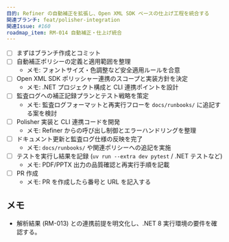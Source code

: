 ```yaml
---
目的: Refiner の自動補正を拡張し、Open XML SDK ベースの仕上げ工程を統合する
関連ブランチ: feat/polisher-integration
関連Issue: #160
roadmap_item: RM-014 自動補正・仕上げ統合
---
```


- [ ] まずはブランチ作成とコミット
- [ ] 自動補正ポリシーの定義と適用範囲を整理
  - メモ: フォントサイズ・色調整など安全適用ルールを合意
- [ ] Open XML SDK ポリッシャー連携のスコープと実装方針を決定
  - メモ: .NET プロジェクト構成と CLI 連携ポイントを設計
- [ ] 監査ログへの補正記録プランとテスト戦略を策定
  - メモ: 監査ログフォーマットと再実行フローを `docs/runbooks/` に追記する案を検討
- [ ] Polisher 実装と CLI 連携コードを開発
  - メモ: Refiner からの呼び出し制御とエラーハンドリングを整理
- [ ] ドキュメント更新と監査ログ仕様の反映を完了
  - メモ: `docs/runbooks/` や関連ポリシーへの追記を実施
- [ ] テストを実行し結果を記録 (`uv run --extra dev pytest` / .NET テストなど)
  - メモ: PDF/PPTX 出力の品質確認と再実行手順を記載
- [ ] PR 作成
  - メモ: PR を作成したら番号と URL を記入する

## メモ
- 解析結果 (RM-013) との連携前提を明文化し、.NET 8 実行環境の要件を確認する。
